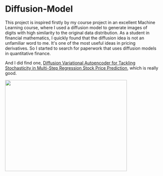# Diffusion-Model

This project is inspired firstly by my course project in an excellent Machine Learning course, where I used a diffusion model to generate images of digits with high similarity to the original data distribution. As a student in financial mathematics, I quickly found that the diffusion idea is not an unfamiliar word to me. It's one of the most useful ideas in pricing derivatives. So I started to search for paperwork that uses diffusion models in quantitative finance.

And I did find one, [Diffusion Variational Autoencoder for Tackling Stochasticity in Multi-Step Regression Stock Price Prediction](https://arxiv.org/abs/2309.00073), which is really good.


<img src="https://github.com/YuweiUltra/Diffusion-Model-/assets/61675471/3e56142a-485b-41d3-9584-bf0a0a26037a" width="400" height="300">
